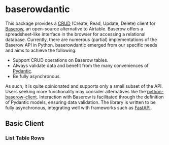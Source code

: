 # baserowdantic

This package provides a [CRUD](https://en.wikipedia.org/wiki/Create,_read,_update_and_delete) (Create, Read, Update, Delete) client for [Baserow](https://baserow.io/), an open-source alternative to Airtable. Baserow offers a spreadsheet-like interface in the browser for accessing a relational database. Currently, there are numerous (partial) implementations of the Baserow API in Python. baserowdantic emerged from our specific needs and aims to achieve the following:

- Support CRUD operations on Baserow tables.
- Always validate data and benefit from the many conveniences of [Pydantic](https://pydantic.dev/).
- Be fully asynchronous.

As such, it is quite opinionated and supports only a small subset of the API. Users seeking more functionality may consider alternatives like the [python-baserow-client](https://github.com/NiklasRosenstein/python-baserow-client). Interaction with Baserow is facilitated through the definition of Pydantic models, ensuring data validation. The library is written to be fully asynchronous, integrating well with frameworks such as [FastAPI](https://fastapi.tiangolo.com/).


## Basic Client

### List Table Rows